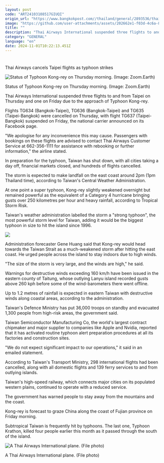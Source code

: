 ```yaml
---
layout: post
code: "ART24103108517GIUQI"
origin_url: "https://www.bangkokpost.com//thailand/general/2893536/thai-airways-cancels-taipei-flights-as-taiwan-prepares-for-typhoon-kong-rey"
image: "https://github.com/user-attachments/assets/202662e1-f03d-4c6a-83bc-211a15d27cf5"
title: ""
description: "Thai Airways International suspended three flights to and from Taipei on Thursday and one on Friday due to the approach of Typhoon Kong-rey."
category: "GENERAL"
language: "en"
date: 2024-11-01T10:22:13.451Z
---
```


# 

Thai Airways cancels Taipei flights as typhoon strikes

![Status of Typhoon Kong-rey on Thursday morning. (Image: Zoom.Earth)](https://github.com/user-attachments/assets/477194e9-6447-4c11-8421-ea6834a36f86)

Status of Typhoon Kong-rey on Thursday morning. (Image: Zoom.Earth)

Thai Airways International suspended three flights to and from Taipei on Thursday and one on Friday due to the approach of Typhoon Kong-rey.

Flights TG634 (Bangkok-Taipei), TG636 (Bangkok-Taipei) and TG635 (Taipei-Bangkok) were cancelled on Thursday, with flight TG637 (Taipei-Bangkok) suspended on Friday, the national carrier announced on its Facebook page.

"We apologise for any inconvenience this may cause. Passengers with bookings on these flights are advised to contact Thai Airways Customer Service at 662-356-1111 for assistance with rebooking or further information," the airline stated.

In preparation for the typhoon, Taiwan has shut down, with all cities taking a day off, financial markets closed, and hundreds of flights cancelled.

The storm is expected to make landfall on the east coast around 2pm (1pm Thailand time), according to Taiwan's Central Weather Administration.

At one point a super typhoon, Kong-rey slightly weakened overnight but remained powerful as the equivalent of a Category 4 hurricane bringing gusts over 250 kilometres per hour and heavy rainfall, according to Tropical Storm Risk.

Taiwan's weather administration labelled the storm a "strong typhoon", the most powerful storm level for Taiwan, adding it would be the biggest typhoon in size to hit the island since 1996.

![](https://static.bangkokpost.com/media/content/20241031/5327896.jpg)

Administration forecaster Gene Huang said that Kong-rey would head towards the Taiwan Strait as a much-weakened storm after hitting the east coast. He urged people across the island to stay indoors due to high winds.

"The size of the storm is very large, and the winds are high," he said.

Warnings for destructive winds exceeding 160 km/h have been issued in the eastern county of Taitung, whose outlying Lanyu island recorded gusts above 260 kph before some of the wind-barometers there went offline.

Up to 1.2 metres of rainfall is expected in eastern Taiwan with destructive winds along coastal areas, according to the administration.

Taiwan's Defence Ministry has put 36,000 troops on standby and evacuated 1,300 people from high-risk areas, the government said.

Taiwan Semiconductor Manufacturing Co, the world's largest contract chipmaker and major supplier to companies like Apple and Nvidia, reported that it has activated routine typhoon alert preparation procedures at all its factories and construction sites.

"We do not expect significant impact to our operations," it said in an emailed statement.

According to Taiwan's Transport Ministry, 298 international flights had been cancelled, along with all domestic flights and 139 ferry services to and from outlying islands.

Taiwan's high-speed railway, which connects major cities on its populated western plains, continued to operate with a reduced service.

The government has warned people to stay away from the mountains and the coast.

Kong-rey is forecast to graze China along the coast of Fujian province on Friday morning.

Subtropical Taiwan is frequently hit by typhoons. The last one, Typhoon Krathon, killed four people earlier this month as it passed through the south of the island.

![A Thai Airways International plane. (File photo)](https://github.com/user-attachments/assets/6648d12d-3be6-474a-b500-780d9b75339f)

A Thai Airways International plane. (File photo)